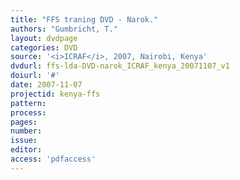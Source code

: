 ```yaml
---
title: "FFS traning DVD - Narok."
authors: "Gumbricht, T."
layout: dvdpage
categories: DVD
source: '<i>ICRAF</i>, 2007, Nairobi, Kenya'
dvdurl: ffs-lda-DVD-narok_ICRAF_kenya_20071107_v1
doiurl: '#'
date: 2007-11-07
projectid: kenya-ffs
pattern:
process:
pages:
number:
issue:
editor:
access: 'pdfaccess'
---
```

